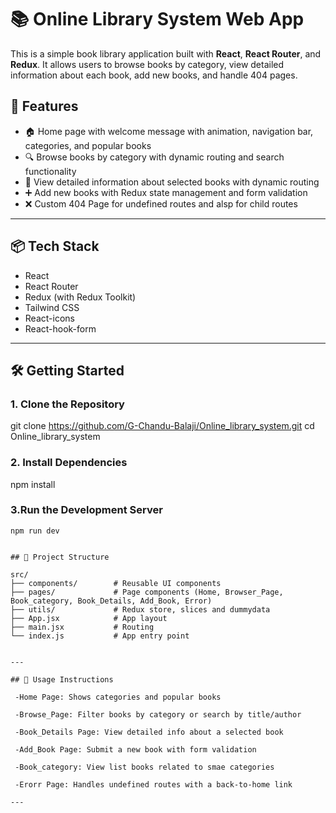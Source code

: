 # 📚 Online Library System Web App

This is a simple book library application built with **React**, **React Router**, and **Redux**. It allows users to browse books by category, view detailed information about each book, add new books, and handle 404 pages.

## 🚀 Features

- 🏠 Home page with welcome message with animation, navigation bar, categories, and popular books
- 🔍 Browse books by category with dynamic routing and search functionality
- 📖 View detailed information about selected books with dynamic routing
- ➕ Add new books with Redux state management and form validation
- ❌ Custom 404 Page for undefined routes and alsp for child routes

---

## 📦 Tech Stack

- React
- React Router
- Redux (with Redux Toolkit)
- Tailwind CSS
- React-icons
- React-hook-form

---

## 🛠️ Getting Started

### 1. Clone the Repository

git clone https://github.com/G-Chandu-Balaji/Online_library_system.git
cd Online_library_system

### 2. Install Dependencies

npm install

### 3.Run the Development Server

    npm run dev

```

## 🧪 Project Structure

src/
├── components/        # Reusable UI components
├── pages/             # Page components (Home, Browser_Page, Book_category, Book_Details, Add_Book, Error)
├── utils/             # Redux store, slices and dummydata
├── App.jsx            # App layout
├── main.jsx           # Routing
└── index.js           # App entry point


---

## 📝 Usage Instructions

 -Home Page: Shows categories and popular books

 -Browse_Page: Filter books by category or search by title/author

 -Book_Details Page: View detailed info about a selected book

 -Add_Book Page: Submit a new book with form validation

 -Book_category: View list books related to smae categories

 -Erorr Page: Handles undefined routes with a back-to-home link

---

```
